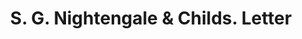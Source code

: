 ---
doi: 10.7916/D8NG62PT
date_other: '1895'
date_other_textual: '1895'
form: correspondence
genre:
- Letters (correspondence)
name:
- S. G. Nightengale & Childs
object_in_context_url: https://biggert.cul.columbia.edu/items/view/ave_biggert_00450
subject_hierarchical_geographic:
- Boston, Massachusetts, United States
subject_name:
- S. G. Nightengale & Childs
title: S. G. Nightengale & Childs. Letter
sort_title: S. G. Nightengale & Childs. Letter
call_number: ave_biggert_00450
coordinates:
- 42.35805555555556,-71.06361111111111
pid: ave_biggert_00450
identifiers: ave_biggert_00450
thumbnail: https://derivativo-2.library.columbia.edu/iiif/2/ldpd:344104/full/!256,256/0/native.jpg
permalink: /biggert/ave_biggert_00450/
layout: iiif-image-page
---